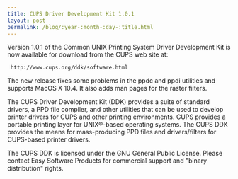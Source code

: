 ```yaml
---
title: CUPS Driver Development Kit 1.0.1
layout: post
permalink: /blog/:year-:month-:day-:title.html
---
```


Version 1.0.1 of the Common UNIX Printing System Driver Development Kit is now available for download from the CUPS web site at:

     http://www.cups.org/ddk/software.html

The new release fixes some problems in the ppdc and ppdi utilities and supports MacOS X 10.4. It also adds man pages for the raster filters.
The CUPS Driver Development Kit (DDK) provides a suite of standard drivers, a PPD file compiler, and other utilities that can be used to develop printer drivers for CUPS and other printing environments.  CUPS provides a portable printing layer for UNIX&reg;-based operating systems.  The CUPS DDK provides the means for mass-producing PPD files and drivers/filters for CUPS-based printer drivers.
The CUPS DDK is licensed under the GNU General Public License.  Please contact Easy Software Products for commercial support and "binary distribution" rights.
